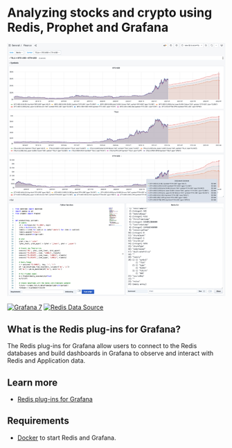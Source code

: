 # Analyzing stocks and crypto using Redis, Prophet and Grafana

![Stats](https://raw.githubusercontent.com/RedisGrafana/redis-finance-prophet/master/images/finance.png)

[![Grafana 7](https://img.shields.io/badge/Grafana-7-orange)](https://www.grafana.com)
[![Redis Data Source](https://img.shields.io/badge/dynamic/json?color=blue&label=Redis%20Data%20Source&query=%24.version&url=https%3A%2F%2Fgrafana.com%2Fapi%2Fplugins%2Fredis-datasource)](https://grafana.com/grafana/plugins/redis-datasource)

## What is the Redis plug-ins for Grafana?

The Redis plug-ins for Grafana allow users to connect to the Redis databases and build dashboards in Grafana to observe and interact with Redis and Application data.

## Learn more

- [Redis plug-ins for Grafana](https://redisgrafana.github.io)

## Requirements

- [Docker](https://docker.com) to start Redis and Grafana.
